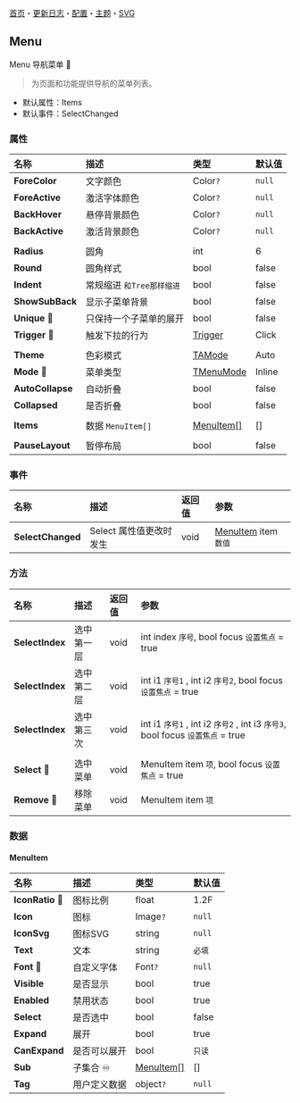 ﻿[首页](../Home.md)・[更新日志](../UpdateLog.md)・[配置](../Config.md)・[主题](../Theme.md)・[SVG](../SVG.md)

## Menu

Menu 导航菜单 👚

> 为页面和功能提供导航的菜单列表。

- 默认属性：Items
- 默认事件：SelectChanged

### 属性

名称 | 描述 | 类型 | 默认值 |
:--|:--|:--|:--|
**ForeColor** | 文字颜色 | Color`?` | `null` |
**ForeActive** | 激活字体颜色 | Color`?` | `null` |
**BackHover** | 悬停背景颜色 | Color`?` | `null` |
**BackActive** | 激活背景颜色 | Color`?` | `null` |
||||
**Radius** | 圆角 | int | 6 |
**Round** | 圆角样式 | bool | false |
**Indent** | 常规缩进 `和Tree那样缩进` | bool | false |
**ShowSubBack** | 显示子菜单背景 | bool | false |
**Unique** 🔴 | 只保持一个子菜单的展开 | bool | false |
**Trigger** 🔴 | 触发下拉的行为 | [Trigger](Enum#trigger) | Click |
||||
**Theme** | 色彩模式 | [TAMode](Enum#tamode) | Auto |
**Mode** 🔴 | 菜单类型 | [TMenuMode](Enum#tmenumode) | Inline |
**AutoCollapse** | 自动折叠 | bool | false |
**Collapsed** | 是否折叠 | bool | false |
||||
**Items** | 数据 `MenuItem[]` | [MenuItem[]](#menuitem) | [] |
||||
**PauseLayout** | 暂停布局 | bool | false |

### 事件

名称 | 描述 | 返回值 | 参数 |
:--|:--|:--|:--|
**SelectChanged** | Select 属性值更改时发生 | void | [MenuItem](#menuitem) item `数值` |

### 方法

名称 | 描述 | 返回值 | 参数 |
:--|:--|:--|:--|
**SelectIndex** | 选中第一层 | void | int index `序号`, bool focus `设置焦点` = true |
**SelectIndex** | 选中第二层 | void | int i1 `序号1` , int i2 `序号2`, bool focus `设置焦点` = true |
**SelectIndex** | 选中第三次 | void | int i1 `序号1` , int i2 `序号2`  , int i3 `序号3`, bool focus `设置焦点` = true |
||||
**Select** 🔴 | 选中菜单 | void | MenuItem item `项`, bool focus `设置焦点` = true |
**Remove** 🔴 | 移除菜单 | void | MenuItem item `项` |


### 数据

#### MenuItem

名称 | 描述 | 类型 | 默认值 |
:--|:--|:--|:--|
**IconRatio** 🔴 | 图标比例 | float | 1.2F |
**Icon** | 图标 | Image`?` | `null` |
**IconSvg** | 图标SVG | string | `null` |
**Text** | 文本 | string | `必填` |
**Font** 🔴 | 自定义字体 | Font`?` | `null` |
**Visible** | 是否显示 | bool | true |
**Enabled** | 禁用状态 | bool | true |
**Select** | 是否选中 | bool | false |
**Expand** | 展开 | bool | true |
**CanExpand** | 是否可以展开 | bool | `只读` |
**Sub** | 子集合 ♾️ | [MenuItem[]](#menuitem) | [] |
**Tag** | 用户定义数据 | object`?` | `null` |